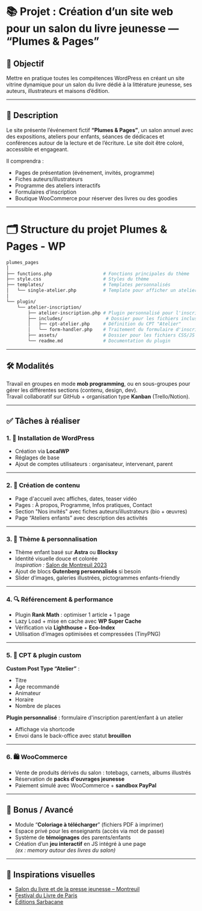 # 📚 Projet : Création d’un site web pour un salon du livre jeunesse — “Plumes & Pages”

## 🎯 Objectif

Mettre en pratique toutes les compétences WordPress en créant un site vitrine dynamique pour un salon du livre dédié à la littérature jeunesse, ses auteurs, illustrateurs et maisons d’édition.

---

## 📝 Description

Le site présente l’événement fictif **“Plumes & Pages”**, un salon annuel avec des expositions, ateliers pour enfants, séances de dédicaces et conférences autour de la lecture et de l’écriture. Le site doit être coloré, accessible et engageant.

Il comprendra :

- Pages de présentation (événement, invités, programme)
- Fiches auteurs/illustrateurs
- Programme des ateliers interactifs
- Formulaires d’inscription
- Boutique WooCommerce pour réserver des livres ou des goodies

---

# 🗂️ Structure du projet Plumes & Pages - WP

```bash
plumes_pages
│
├── functions.php                   # Fonctions principales du thème
├── style.css                       # Styles du thème
├── templates/                      # Templates personnalisés
│   └── single-atelier.php          # Template pour afficher un atelier
│
└── plugin/
    └── atelier-inscription/
        ├── atelier-inscription.php # Plugin personnalisé pour l'inscription
        ├── includes/                # Dossier pour les fichiers inclus
        │   ├── cpt-atelier.php     # Définition du CPT "Atelier"
        │   └── form-handler.php    # Traitement du formulaire d'inscription
        ├── assets/                 # Dossier pour les fichiers CSS/JS du plugin
        └── readme.md               # Documentation du plugin
```

---

## 🛠 Modalités

Travail en groupes en mode **mob programming**, ou en sous-groupes pour gérer les différentes sections (contenu, design, dev).  
Travail collaboratif sur GitHub + organisation type **Kanban** (Trello/Notion).

---

## ✅ Tâches à réaliser

### 1. 🏁 Installation de WordPress

- Création via **LocalWP**
- Réglages de base
- Ajout de comptes utilisateurs : organisateur, intervenant, parent

---

### 2. 📑 Création de contenu

- Page d'accueil avec affiches, dates, teaser vidéo
- Pages : À propos, Programme, Infos pratiques, Contact
- Section "Nos invités" avec fiches auteurs/illustrateurs (bio + œuvres)
- Page “Ateliers enfants” avec description des activités

---

### 3. 🎨 Thème & personnalisation

- Thème enfant basé sur **Astra** ou **Blocksy**
- Identité visuelle douce et colorée  
  _Inspiration :_ [Salon de Montreuil 2023](https://montreuil2023.salon-livre-presse-jeunesse.net/)
- Ajout de blocs **Gutenberg personnalisés** si besoin
- Slider d’images, galeries illustrées, pictogrammes enfants-friendly

---

### 4. 🔍 Référencement & performance

- Plugin **Rank Math** : optimiser 1 article + 1 page
- Lazy Load + mise en cache avec **WP Super Cache**
- Vérification via **Lighthouse** + **Eco-Index**
- Utilisation d’images optimisées et compressées (TinyPNG)

---

### 5. 🧩 CPT & plugin custom

**Custom Post Type “Atelier”** :

- Titre  
- Âge recommandé  
- Animateur  
- Horaire  
- Nombre de places  

**Plugin personnalisé** : formulaire d'inscription parent/enfant à un atelier

- Affichage via shortcode
- Envoi dans le back-office avec statut **brouillon**

---

### 6. 🛍 WooCommerce

- Vente de produits dérivés du salon : totebags, carnets, albums illustrés
- Réservation de **packs d'ouvrages jeunesse**
- Paiement simulé avec WooCommerce + **sandbox PayPal**

---

## 🌟 Bonus / Avancé

- Module “**Coloriage à télécharger**” (fichiers PDF à imprimer)
- Espace privé pour les enseignants (accès via mot de passe)
- Système de **témoignages** des parents/enfants
- Création d’un **jeu interactif** en JS intégré à une page  
  _(ex : memory autour des livres du salon)_

---

## 🎨 Inspirations visuelles

- [Salon du livre et de la presse jeunesse – Montreuil](https://www.slpjplus.fr/)
- [Festival du Livre de Paris](https://festivaldulivredeparis.fr)
- [Éditions Sarbacane](https://www.editions-sarbacane.com)
